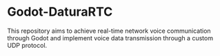 # Godot-DaturaRTC

This repository aims to achieve real-time network voice communication through Godot and implement voice data transmission through a custom UDP protocol.
